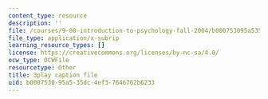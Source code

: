 ```yaml
---
content_type: resource
description: ''
file: /courses/9-00-introduction-to-psychology-fall-2004/b000753095a535dc4ef37646762b6233_10501.srt
file_type: application/x-subrip
learning_resource_types: []
license: https://creativecommons.org/licenses/by-nc-sa/4.0/
ocw_type: OCWFile
resourcetype: Other
title: 3play caption file
uid: b0007530-95a5-35dc-4ef3-7646762b6233
---
```

